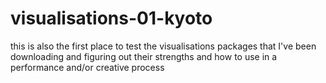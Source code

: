 # visualisations-01-kyoto
this is also the first place to test the visualisations packages that I've been downloading and figuring out their strengths and how to use in a performance and/or creative process
